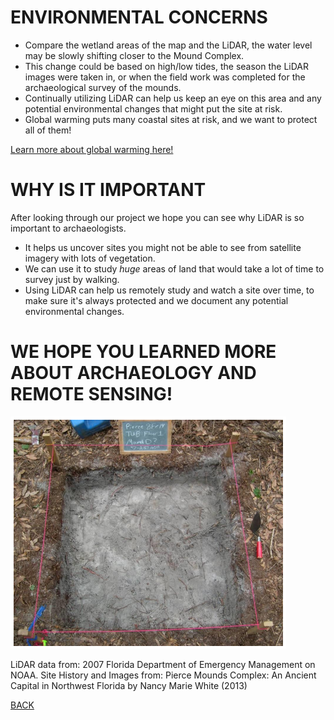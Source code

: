 # ENVIRONMENTAL CONCERNS
- Compare the wetland areas of the map and the LiDAR, the water level may be slowly shifting closer to the Mound Complex.
- This change could be based on high/low tides, the season the LiDAR images were taken in, or when the field work was completed for the archaeological survey of the mounds.
- Continually utilizing LiDAR can help us keep an eye on this area and any potential environmental changes that might put the site at risk. 
- Global warming puts many coastal sites at risk, and we want to protect all of them!

[Learn more about global warming here!](video.html)

# WHY IS IT IMPORTANT
After looking through our project we hope you can see why LiDAR is so important to archaeologists. 
- It helps us uncover sites you might not be able to see from satellite imagery with lots of vegetation.
- We can use it to study _huge_ areas of land that would take a lot of time to survey just by walking. 
- Using LiDAR can help us remotely study and watch a site over time, to make sure it's always protected and we document any potential environmental changes. 

# WE HOPE YOU LEARNED MORE ABOUT ARCHAEOLOGY AND REMOTE SENSING!

![Image](UNIT.PNG)


LiDAR data from: 2007 Florida Department of Emergency Management on NOAA. 
Site History and Images from: Pierce Mounds Complex: An Ancient Capital in Northwest Florida by Nancy Marie White (2013)

[BACK](UsingLiDAR.md)
